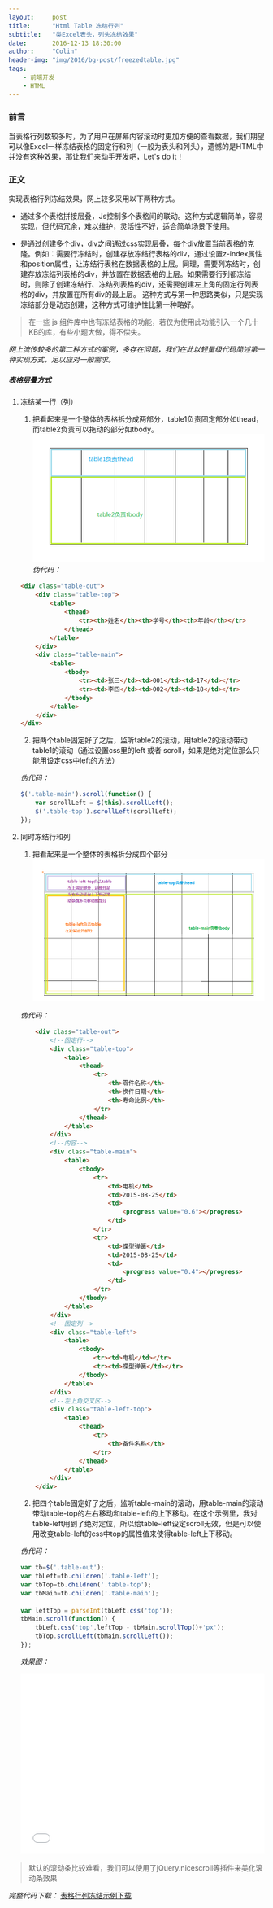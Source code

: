 ```yaml
---
layout:     post
title:      "Html Table 冻结行列"
subtitle:   "类Excel表头，列头冻结效果"
date:       2016-12-13 18:30:00
author:     "Colin"
header-img: "img/2016/bg-post/freezedtable.jpg"
tags:
    - 前端开发
    - HTML
---
```


### 前言
当表格行列数较多时，为了用户在屏幕内容滚动时更加方便的查看数据，我们期望可以像Excel一样冻结表格的固定行和列（一般为表头和列头），遗憾的是HTML中并没有这种效果，那让我们来动手开发吧，Let's do it！

### 正文
实现表格行列冻结效果，网上较多采用以下两种方式。

+ 通过多个表格拼接层叠，Js控制多个表格间的联动。这种方式逻辑简单，容易实现，但代码冗余，难以维护，灵活性不好，适合简单场景下使用。

+ 是通过创建多个div，div之间通过css实现层叠，每个div放置当前表格的克隆。例如：需要行冻结时，创建存放冻结行表格的div，通过设置z-index属性和position属性，让冻结行表格在数据表格的上层。同理，需要列冻结时，创建存放冻结列表格的div，并放置在数据表格的上层。如果需要行列都冻结时，则除了创建冻结行、冻结列表格的div，还需要创建左上角的固定行列表格的div，并放置在所有div的最上层。 这种方式与第一种思路类似，只是实现冻结部分是动态创建，这种方式可维护性比第一种略好。

> 在一些 js 组件库中也有冻结表格的功能，若仅为使用此功能引入一个几十KB的库，有些小题大做，得不偿失。

*网上流传较多的第二种方式的案例，多存在问题，我们在此以轻量级代码简述第一种实现方式，足以应对一般需求。*

##### 表格层叠方式
1. 冻结某一行（列）

    1) 把看起来是一个整体的表格拆分成两部分，table1负责固定部分如thead，而table2负责可以拖动的部分如tbody。
![冻结行(列)表格层叠图](/img/2016/in-post/freezedtable/structure-1.png)
    *伪代码：*
    ``` html
    <div class="table-out">
        <div class="table-top">
            <table>
                <thead>
                    <tr><th>姓名</th><th>学号</th><th>年龄</th></tr>
                </thead>
            </table>
        </div>
        <div class="table-main">
            <table>
                <tbody>
                    <tr><td>张三</td><td>001</td><td>17</td></tr> 
                    <tr><td>李四</td><td>002</td><td>18</td></tr> 
                </tbody>     
            </table>                
        </div>
    </div>
    ```

    2) 把两个table固定好了之后，监听table2的滚动，用table2的滚动带动table1的滚动（通过设置css里的left 或者 scroll，如果是绝对定位那么只能用设定css中left的方法）

    *伪代码：*
    ``` js
    $('.table-main').scroll(function() {
        var scrollLeft = $(this).scrollLeft();
        $('.table-top').scrollLeft(scrollLeft);
    });
    ```
2. 同时冻结行和列

    1) 把看起来是一个整体的表格拆分成四个部分
![同时冻结行列表格层叠图](/img/2016/in-post/freezedtable/structure-2.png)
    
    *伪代码：*
    ``` html
        <div class="table-out">
            <!--固定行-->
            <div class="table-top">
                <table>
                    <thead>
                        <tr>
                            <th>零件名称</th>
                            <th>换件日期</th>
                            <th>寿命比例</th>
                        </tr>
                    </thead>
                </table>
            </div>
            <!--内容-->
            <div class="table-main">
                <table>
                    <tbody>
                        <tr>
                            <td>电机</td>
                            <td>2015-08-25</td>
                            <td>
                                <progress value="0.6"></progress>
                            </td>
                        </tr>
                        <tr>
                            <td>蝶型弹簧</td>
                            <td>2015-08-25</td>
                            <td>
                                <progress value="0.4"></progress>
                            </td>
                        </tr>
                    </tbody>
                </table>
            </div>
            <!--固定列-->
            <div class="table-left">
                <table>
                    <tbody>
                        <tr><td>电机</td></tr>
                        <tr><td>蝶型弹簧</td></tr>
                    </tbody>
                </table>
            </div>
            <!--左上角交叉区-->
            <div class="table-left-top">
                <table>
                    <thead>
                        <tr>
                            <th>备件名称</th>
                        </tr>
                    </thead>
                </table>
            </div>
        </div>
    ```

    2) 把四个table固定好了之后，监听table-main的滚动，用table-main的滚动带动table-top的左右移动和table-left的上下移动。在这个示例里，我对table-left用到了绝对定位，所以给table-left设定scroll无效，但是可以使用改变table-left的css中top的属性值来使得table-left上下移动。
    
    *伪代码：*
    ``` js
    var tb=$('.table-out');
	var tbLeft=tb.children('.table-left');
	var tbTop=tb.children('.table-top');
	var tbMain=tb.children('.table-main');

    var leftTop = parseInt(tbLeft.css('top'));
    tbMain.scroll(function() {		
        tbLeft.css('top',leftTop - tbMain.scrollTop()+'px');
        tbTop.scrollLeft(tbMain.scrollLeft());
    });
    ```

    *效果图：*
    <iframe src="/res/freezedtable.html" style="border:0;width:100%;height:355px;"></iframe>
> 默认的滚动条比较难看，我们可以使用了jQuery.nicescroll等插件来美化滚动条效果

*完整代码下载：* 
<a target='_blank' href='https://gist.github.com/colin-chang/29a9d08e7ea850fda9ec012bc49cc530'>表格行列冻结示例下载</a>